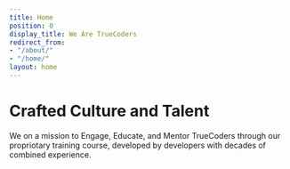 ```yaml
---
title: Home
position: 0
display_title: We Are TrueCoders
redirect_from:
- "/about/"
- "/home/"
layout: home
---
```


# Crafted Culture and Talent

We on a mission to Engage, Educate, and Mentor TrueCoders through our propriotary training course, developed by developers with decades of combined experience.